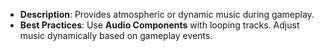 - **Description**: Provides atmospheric or dynamic music during gameplay.
- **Best Practices**: Use **Audio Components** with looping tracks. Adjust music dynamically based on gameplay events.